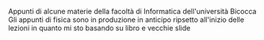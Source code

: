 Appunti di alcune materie della facoltà di Informatica dell'università Bicocca
Gli appunti di fisica sono in produzione in anticipo ripsetto all'inizio delle lezioni in quanto mi sto basando su libro e vecchie slide
